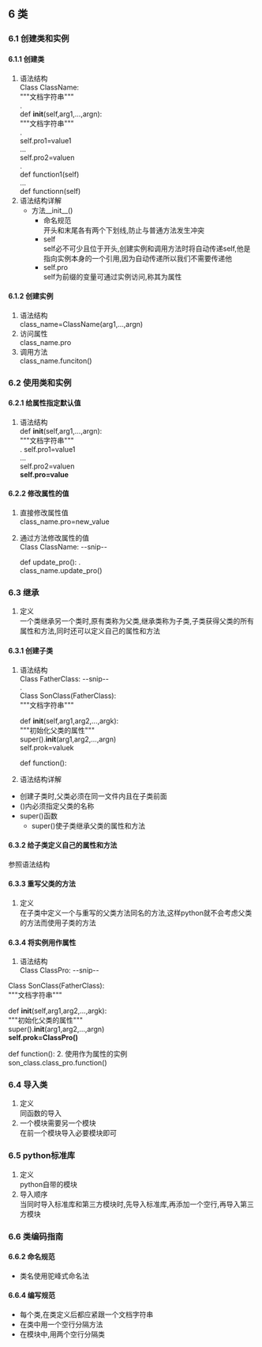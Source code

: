 ## 6 类

### 6.1 创建类和实例

#### 6.1.1 创建类

1. 语法结构  
Class ClassName:  
   """文档字符串"""  
.  
   def __init__(self,arg1,...,argn):  
      """文档字符串"""  
.  
      self.pro1=value1  
      ...  
      self.pro2=valuen  
.  
   def function1(self)  
   ...  
   def functionn(self)
2. 语法结构详解
   * 方法__init__()
      * 命名规范  
      开头和末尾各有两个下划线,防止与普通方法发生冲突
      * self  
      self必不可少且位于开头,创建实例和调用方法时将自动传递self,他是指向实例本身的一个引用,因为自动传递所以我们不需要传递他
      * self.pro  
      self为前缀的变量可通过实例访问,称其为属性

#### 6.1.2 创建实例  

1. 语法结构  
class_name=ClassName(arg1,...,argn)
2. 访问属性  
class_name.pro
3. 调用方法  
class_name.funciton()

### 6.2 使用类和实例  


#### 6.2.1 给属性指定默认值

1. 语法结构  
   def __init__(self,arg1,...,argn):  
      """文档字符串"""  
. 
      self.pro1=value1  
      ...  
      self.pro2=valuen  
      **self.pro=value**

#### 6.2.2 修改属性的值  

1. 直接修改属性值  
class_name.pro=new_value
2. 通过方法修改属性的值  
Class ClassName:
   --snip--  
  
   def update_pro():
.  
	class_name.update_pro()

### 6.3 继承

1. 定义  
一个类继承另一个类时,原有类称为父类,继承类称为子类,子类获得父类的所有属性和方法,同时还可以定义自己的属性和方法

#### 6.3.1 创建子类

1. 语法结构  
Class FatherClass:
--snip--  
.  
Class SonClass(FatherClass):  
   """文档字符串"""  
  
   def __init__(self,arg1,arg2,...,argk):  
      """初始化父类的属性"""  
      super().__init__(arg1,arg2,...,argn)  
      self.prok=valuek  
  
   def function():
2. 语法结构详解

* 创建子类时,父类必须在同一文件内且在子类前面
* ()内必须指定父类的名称
* super()函数
  * super()使子类继承父类的属性和方法

#### 6.3.2 给子类定义自己的属性和方法  

参照语法结构

#### 6.3.3 重写父类的方法

1. 定义  
在子类中定义一个与重写的父类方法同名的方法,这样python就不会考虑父类的方法而使用子类的方法

#### 6.3.4 将实例用作属性

1. 语法结构  
Class ClassPro:
--snip--  
  
Class SonClass(FatherClass):  
   """文档字符串"""  
  
   def __init__(self,arg1,arg2,...,argk):  
      """初始化父类的属性"""  
      super().__init__(arg1,arg2,...,argn)  
      **self.prok=ClassPro()**  
  
   def function():
2. 使用作为属性的实例  
son_class.class_pro.function()

### 6.4 导入类

1. 定义  
同函数的导入
2. 一个模块需要另一个模块  
在前一个模块导入必要模块即可 

### 6.5 python标准库

1. 定义  
python自带的模块
2. 导入顺序  
当同时导入标准库和第三方模块时,先导入标准库,再添加一个空行,再导入第三方模块

### 6.6 类编码指南

#### 6.6.2 命名规范

* 类名使用驼峰式命名法

#### 6.6.4 编写规范

* 每个类,在类定义后都应紧跟一个文档字符串
* 在类中用一个空行分隔方法
* 在模块中,用两个空行分隔类
